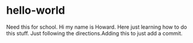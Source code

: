 # hello-world
Need this for school.
Hi my name is Howard. Here just learning how to do this stuff. Just 
following the directions.Adding this to just add a commit.
